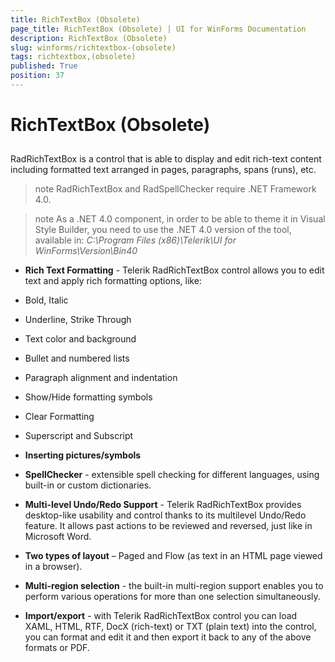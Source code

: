 ```yaml
---
title: RichTextBox (Obsolete)
page_title: RichTextBox (Obsolete) | UI for WinForms Documentation
description: RichTextBox (Obsolete)
slug: winforms/richtextbox-(obsolete)
tags: richtextbox,(obsolete)
published: True
position: 37
---
```


# RichTextBox (Obsolete)



## 

RadRichTextBox is a control that is able to display and edit rich-text content including
          formatted text arranged in pages, paragraphs, spans (runs), etc.
        

>note RadRichTextBox and RadSpellChecker require .NET Framework 4.0.
>


>note As a .NET 4.0 component, in order to be able to theme it in Visual Style Builder, you need to use the .NET 4.0 version
            of the tool, available in: *C:\Program Files (x86)\Telerik\UI for WinForms\Version\Bin40* 
>


* __Rich Text Formatting__ - Telerik RadRichTextBox control allows you to edit text
              and apply rich formatting options, like:
            

* Bold, Italic

* Underline, Strike Through

* Text color and background

* Bullet and numbered lists

* Paragraph alignment and indentation

* Show/Hide formatting symbols

* Clear Formatting

* Superscript and Subscript

* __Inserting pictures/symbols__

* __SpellChecker__ - extensible spell checking for different languages, using built-in
              or custom dictionaries.
            

* __Multi-level Undo/Redo Support__ - Telerik RadRichTextBox provides desktop-like
              usability and control thanks to its multilevel Undo/Redo feature. It allows past actions to be reviewed
              and reversed, just like in Microsoft Word.
            

* __Two types of layout__ – Paged and Flow (as text in an HTML page viewed in a browser).
            

* __Multi-region selection__ - the built-in multi-region support enables
              you to perform various operations for more than one selection simultaneously.
            

* __Import/export__ - with Telerik RadRichTextBox control you can load
              XAML, HTML, RTF, DocX (rich-text) or TXT (plain text) into the control, you can format and
              edit it and then export it back to any of the above formats or PDF.
            
